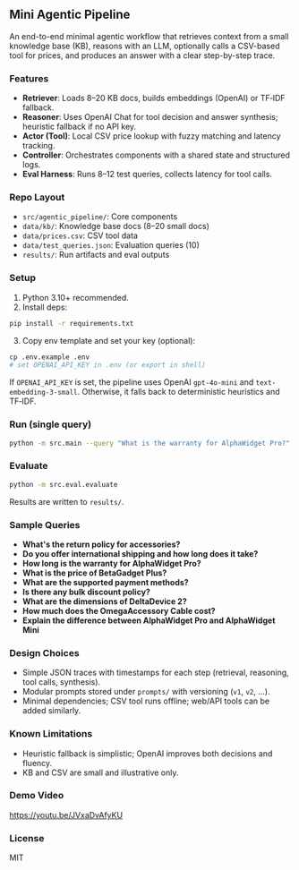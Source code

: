 ## Mini Agentic Pipeline

An end-to-end minimal agentic workflow that retrieves context from a small knowledge base (KB), reasons with an LLM, optionally calls a CSV-based tool for prices, and produces an answer with a clear step-by-step trace.

### Features
- **Retriever**: Loads 8–20 KB docs, builds embeddings (OpenAI) or TF‑IDF fallback.
- **Reasoner**: Uses OpenAI Chat for tool decision and answer synthesis; heuristic fallback if no API key.
- **Actor (Tool)**: Local CSV price lookup with fuzzy matching and latency tracking.
- **Controller**: Orchestrates components with a shared state and structured logs.
- **Eval Harness**: Runs 8–12 test queries, collects latency for tool calls.

### Repo Layout
- `src/agentic_pipeline/`: Core components
- `data/kb/`: Knowledge base docs (8–20 small docs)
- `data/prices.csv`: CSV tool data
- `data/test_queries.json`: Evaluation queries (10)
- `results/`: Run artifacts and eval outputs

### Setup
1) Python 3.10+ recommended.
2) Install deps:
```bash
pip install -r requirements.txt
```
3) Copy env template and set your key (optional):
```bash
cp .env.example .env
# set OPENAI_API_KEY in .env (or export in shell)
```

If `OPENAI_API_KEY` is set, the pipeline uses OpenAI `gpt-4o-mini` and `text-embedding-3-small`. Otherwise, it falls back to deterministic heuristics and TF‑IDF.

### Run (single query)
```bash
python -m src.main --query "What is the warranty for AlphaWidget Pro?"
```

### Evaluate
```bash
python -m src.eval.evaluate
```
Results are written to `results/`.

### Sample Queries
- **What's the return policy for accessories?**
- **Do you offer international shipping and how long does it take?**
- **How long is the warranty for AlphaWidget Pro?**
- **What is the price of BetaGadget Plus?**
- **What are the supported payment methods?**
- **Is there any bulk discount policy?**
- **What are the dimensions of DeltaDevice 2?**
- **How much does the OmegaAccessory Cable cost?**
- **Explain the difference between AlphaWidget Pro and AlphaWidget Mini**

### Design Choices
- Simple JSON traces with timestamps for each step (retrieval, reasoning, tool calls, synthesis).
- Modular prompts stored under `prompts/` with versioning (`v1`, `v2`, ...).
- Minimal dependencies; CSV tool runs offline; web/API tools can be added similarly.

### Known Limitations
- Heuristic fallback is simplistic; OpenAI improves both decisions and fluency.
- KB and CSV are small and illustrative only.

### Demo Video
https://youtu.be/JVxaDvAfyKU

### License
MIT


